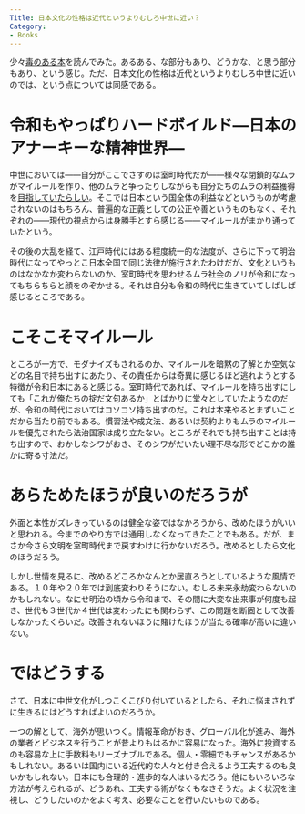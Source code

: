 ```yaml
---
Title: 日本文化の性格は近代というよりむしろ中世に近い？
Category:
- Books
---
```


少々[毒のある本](https://amzn.to/3UecVxj)を読んでみた。あるある、な部分もあり、どうかな、と思う部分もあり、という感じ。ただ、日本文化の性格は近代というよりむしろ中世に近いのでは、という点については同感である。

# 令和もやっぱりハードボイルド―日本のアナーキーな精神世界―

中世においては――自分がここでさすのは室町時代だが――様々な閉鎖的なムラがマイルールを作り、他のムラと争ったりしながらも自分たちのムラの利益獲得を[目指していたらしい](https://amzn.to/3FcVV6o)。そこでは日本という国全体の利益などというものが考慮されないのはもちろん、普遍的な正義としての公正や善というものもなく、それぞれの――現代の視点からは身勝手とすら感じる――マイルールがまかり通っていたという。

その後の大乱を経て、江戸時代にはある程度統一的な法度が、さらに下って明治時代になってやっとこ日本全国で同じ法律が施行されたわけだが、文化というものはなかなか変わらないのか、室町時代を思わせるムラ社会のノリが令和になってもちらちらと顔をのぞかせる。それは自分も令和の時代に生きていてしばしば感じるところである。

# こそこそマイルール

ところが一方で、モダナイズもされるのか、マイルールを暗黙の了解とか空気などの名目で持ち出すにあたり、その責任からは奇異に感じるほど逃れようとする特徴が令和日本にあると感じる。室町時代であれば、マイルールを持ち出すにしても「これが俺たちの掟だ文句あるか」とばかりに堂々としていたようなのだが、令和の時代においてはコソコソ持ち出すのだ。これは本来やるとまずいことだから当たり前でもある。慣習法や成文法、あるいは契約よりもムラのマイルールを優先されたら法治国家は成り立たない。ところがそれでも持ち出すことは持ち出すので、おかしなシワがおき、そのシワがだいたい理不尽な形でどこかの誰かに寄る寸法だ。

# あらためたほうが良いのだろうが

外面と本性がズレきっているのは健全な姿ではなかろうから、改めたほうがいいと思われる。今までのやり方では通用しなくなってきたことでもある。だが、まさか今さら文明を室町時代まで戻すわけに行かないだろう。改めるとしたら文化のほうだろう。

しかし世情を見るに、改めるどころかなんとか居直ろうとしているような風情である。１０年や２０年では到底変わりそうにない。むしろ未来永劫変わらないのかもしれない。なにせ明治の頃から令和まで、その間に大変な出来事が何度も起き、世代も３世代か４世代は変わったにも関わらず、この問題を断固として改善しなかったくらいだ。改善されないほうに賭けたほうが当たる確率が高いに違いない。

# ではどうする

さて、日本に中世文化がしつこくこびり付いているとしたら、それに悩まされずに生きるにはどうすればよいのだろうか。

一つの解として、海外が思いつく。情報革命がおき、グローバル化が進み、海外の業者とビジネスを行うことが昔よりもはるかに容易になった。海外に投資するのも容易な上に手数料もリーズナブルである。個人・零細でもチャンスがあるかもしれない。あるいは国内にいる近代的な人々と付き合えるよう工夫するのも良いかもしれない。日本にも合理的・進歩的な人はいるだろう。他にもいろいろな方法が考えられるが、どうあれ、工夫する術がなくもなさそうだ。よく状況を注視し、どうしたいのかをよく考え、必要なことを行いたいものである。
